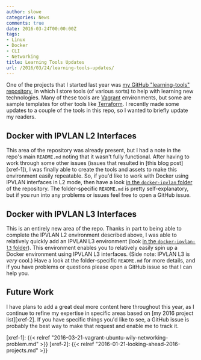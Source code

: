 ```yaml
---
author: slowe
categories: News
comments: true
date: 2016-03-24T00:00:00Z
tags:
- Linux
- Docker
- CLI
- Networking
title: Learning Tools Updates
url: /2016/03/24/learning-tools-updates/
---
```


One of the projects that I started last year was [my GitHub "learning-tools" repository][link-1], in which I store tools (of various sorts) to help with learning new technologies. Many of these tools are [Vagrant][link-2] environments, but some are sample templates for other tools like [Terraform][link-3]. I recently made some updates to a couple of the tools in this repo, so I wanted to briefly update my readers.

## Docker with IPVLAN L2 Interfaces

This area of the repository was already present, but I had a note in the repo's main `README.md` noting that it wasn't fully functional. After having to work through some other issues (issues that resulted in [this blog post][xref-1]), I was finally able to create the tools and assets to make this environment easily repeatable. So, if you'd like to work with Docker using IPVLAN interfaces in L2 mode, then have a look [in the `docker-ipvlan` folder][link-4] of the repository. The folder-specific `README.md` is pretty self-explanatory, but if you run into any problems or issues feel free to open a GitHub issue.

## Docker with IPVLAN L3 Interfaces

This is an entirely new area of the repo. Thanks in part to being able to complete the IPVLAN L2 environment described above, I was able to relatively quickly add an IPVLAN L3 environment (look [in the `docker-ipvlan-l3` folder][link-5]). This environment enables you to relatively easily spin up a Docker environment using IPVLAN L3 interfaces. (Side note: IPVLAN L3 is _very_ cool.) Have a look at the folder-specific `README.md` for more details, and if you have problems or questions please open a GitHub issue so that I can help you.

## Future Work

I have plans to add a great deal more content here throughout this year, as I continue to refine my expertise in specific areas based on [my 2016 project list][xref-2]. If you have specific things you'd like to see, a GitHub issue is probably the best way to make that request and enable me to track it.



[link-1]: https://github.com/scottslowe/learning-tools
[link-2]: http://www.vagrantup.com
[link-3]: http://www.terraform.io
[link-4]: https://github.com/scottslowe/learning-tools/tree/master/docker-ipvlan
[link-5]: https://github.com/scottslowe/learning-tools/tree/master/docker-ipvlan-l3
[xref-1]: {{< relref "2016-03-21-vagrant-ubuntu-wily-networking-problem.md" >}}
[xref-2]: {{< relref "2016-01-21-looking-ahead-2016-projects.md" >}}
